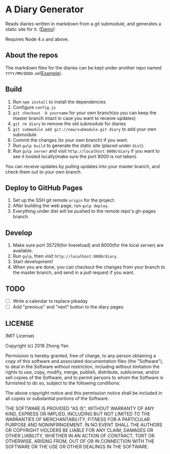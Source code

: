 # A Diary Generator

Reads diaries written in markdown from a git submodule, and generates a static site for it. ([Demo](http://joyeecheung.github.io/diary/))

Requires Node 4.x and above.

## About the repos

The markdown files for the diaries can be kept under another repo named `YYYY/MM/DDDD.md`([Example](https://github.com/joyeecheung/my-tech-diary)).

## Build

1. Run `npm install` to install the dependencies
2. Configure `config.js`
3. `git checkout -b yourname` for your own branch(so you can keep the master branch intact in case you want to receive updates)
4. `git rm diary` to remove the old submodule for diaries
5. `git submodule add git://new/submodule.git diary` to add your own submodule
6. Commit the changes (to your own branch) if you want.
7. Run `gulp build` to generate the static site (placed under `dist`).
8. Run `gulp server` and visit `http://localhost:8000/diary` if you want to see it hosted locally(make sure the port 8000 is not taken).

You can receive updates by pulling updates into your master branch, and check them out to your own branch.

## Deploy to GitHub Pages

1. Set up the SSH git remote `origin` for the project.
2. After building the web page, run `gulp deploy`.
3. Everything under dist will be pushed to the remote repo's gh-pages branch.

## Develop

1. Make sure port 35729(for livereload) and 8000(for the local server) are available.
2. Run `gulp`, then visit `http://localhost:8000/diary`.
3. Start development!
4. When you are done, you can checkout the changes from your branch to the master branch, and send in a pull request if you want.

## TODO

- [ ] Write a calendar to replace pikaday
- [ ] Add "previous" and "next" button to the diary pages

## LICENSE

(MIT License)

Copyright (c) 2018 Zhong Yan

Permission is hereby granted, free of charge, to any person obtaining a copy of this software and associated documentation files (the "Software"), to deal in the Software without restriction, including without limitation the rights to use, copy, modify, merge, publish, distribute, sublicense, and/or sell copies of the Software, and to permit persons to whom the Software is furnished to do so, subject to the following conditions:

The above copyright notice and this permission notice shall be included in all copies or substantial portions of the Software.

THE SOFTWARE IS PROVIDED "AS IS", WITHOUT WARRANTY OF ANY KIND, EXPRESS OR IMPLIED, INCLUDING BUT NOT LIMITED TO THE WARRANTIES OF MERCHANTABILITY, FITNESS FOR A PARTICULAR PURPOSE AND NONINFRINGEMENT. IN NO EVENT SHALL THE AUTHORS OR COPYRIGHT HOLDERS BE LIABLE FOR ANY CLAIM, DAMAGES OR OTHER LIABILITY, WHETHER IN AN ACTION OF CONTRACT, TORT OR OTHERWISE, ARISING FROM, OUT OF OR IN CONNECTION WITH THE SOFTWARE OR THE USE OR OTHER DEALINGS IN THE SOFTWARE.

